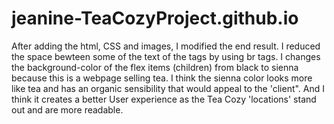 # jeanine-TeaCozyProject.github.io

After adding the html, CSS and images, I modified the end result.
I reduced the space bewteen some of the text of the <h> tags by using br tags. I changes the background-color of the flex items (children) from black to sienna because this is a webpage selling tea.  I think the sienna color looks more like tea and has an organic sensibility that would appeal to the 'client".
And I think it creates a better User experience as the Tea Cozy 'locations' stand out and are more readable.
